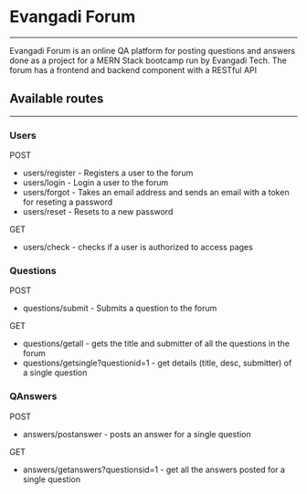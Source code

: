 <h1>Evangadi Forum</h1><hr>

Evangadi Forum is an online QA platform for posting questions and answers done as a project for a MERN Stack bootcamp run by Evangadi Tech. 
The forum has a frontend and backend component with a RESTful API 

<h2>Available routes</h2><hr>

<h3>Users</h3>

POST
<ul>
  <li>users/register -  Registers a user to the forum</li>
  <li>users/login  - Login a user to the forum</li>
  <li>users/forgot  - Takes an email address and sends an email with a token for reseting a password</li>
  <li>users/reset - Resets to a new password</li> 
</ul>

GET
<ul>
  <li>users/check  - checks if a user is authorized to access pages</li>
</ul>

<h3>Questions</h3>

POST
<ul>
  <li>questions/submit   - Submits a question to the forum</li>
</ul>

GET
<ul>
  <li>questions/getall   - gets the title and submitter of all the questions in the forum</li>
  <li>questions/getsingle?questionid=1 -  get details (title, desc, submitter) of a single question </li>
</ul>

<h3>QAnswers</h3>

POST
<ul>
  <li>answers/postanswer  - posts an answer for a single question</li>
</ul>

GET
<ul>
  <li>answers/getanswers?questionsid=1  -  get all the answers posted for a single question</li> 
</ul>
